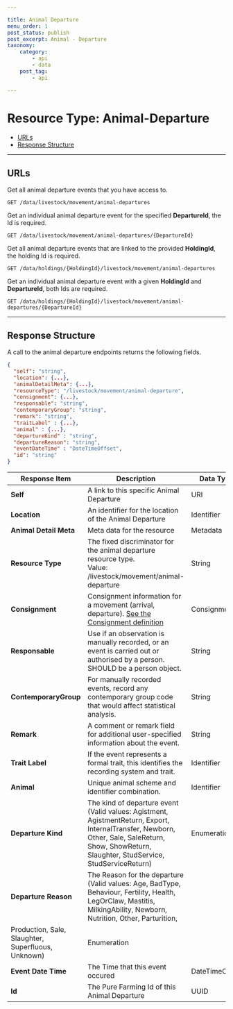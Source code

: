 ```yaml
---

title: Animal Departure
menu_order: 1
post_status: publish
post_excerpt: Animal - Departure
taxonomy:
    category:
        - api
        - data
    post_tag:
        - api

---
```


# Resource Type: Animal-Departure

- [URLs]()
- [Response Structure]()

---

## URLs

Get all animal departure events that you have access to.

```
GET /data/livestock/movement/animal-departures
```

Get an individual animal departure event for the specified **DepartureId**, the Id is required. 

```
GET /data/livestock/movement/animal-departures/{DepartureId}
```

Get all animal departure events that are linked to the provided **HoldingId**, the holding Id is required.

```
GET /data/holdings/{HoldingId}/livestock/movement/animal-departures
```

Get an individual animal departure event with a given **HoldingId** and **DepartureId**, both Ids are required. 

```
GET /data/holdings/{HoldingId}/livestock/movement/animal-departures/{DepartureId}
```

---

## Response Structure

A call to the animal departure endpoints returns the following fields.

```json
{
  "self": "string",
  "location": {...},
  "animalDetailMeta": {...},
  "resourceType": "/livestock/movement/animal-departure",
  "consignment": {...},
  "responsable": "string",
  "contemporaryGroup": "string",
  "remark": "string",
  "traitLabel" : {...},
  "animal" : {...},
  "departureKind" : "string",
  "departureReason": "string",
  "eventDateTime" : "DateTimeOffset",
  "id": "string"
}
```

| Response Item | Description | Data Type |
| ------------- | ----------- | --------- |
|**Self** | A link to this specific Animal Departure | URI |
|**Location** | An identifier for the location of the Animal Departure | Identifier |
|**Animal Detail Meta** | Meta data for the resource | Metadata |
|**Resource Type** | The fixed discriminator for the animal departure resource type.<br/>Value: /livestock/movement/animal-departure  | String |
|**Consignment** | Consignment information for a movement (arrival, departure). [See the Consignment definition](/resource-types/livestock/movements/consignment.md) | Consignment |
|**Responsable** | Use if an observation is manually recorded, or an event is carried out or authorised by a person. SHOULD be a person object. | String |
|**ContemporaryGroup** | For manually recorded events, record any contemporary group code that would affect statistical analysis. | String |
|**Remark** | A comment or remark field for additional user-specified information about the event. | String |
|**Trait Label** | If the event represents a formal trait, this identifies the recording system and trait. | Identifier |
|**Animal** | Unique animal scheme and identifier combination.| Identifier |
|**Departure Kind** | The kind of departure event (Valid values: Agistment, AgistmentReturn, Export, InternalTransfer, Newborn, Other, Sale, SaleReturn, Show, ShowReturn, Slaughter, StudService, StudServiceReturn) | Enumeration |
|**Departure Reason** | The Reason for the departure (Valid values: Age, BadType, Behaviour, Fertility, Health, LegOrClaw, Mastitis, MilkingAbility, Newborn, Nutrition, Other, Parturition,
Production, Sale, Slaughter, Superfluous, Unknown) | Enumeration |
|**Event Date Time** | The Time that this event occured | DateTimeOffset |
|**Id** | The Pure Farming Id of this Animal Departure | UUID |